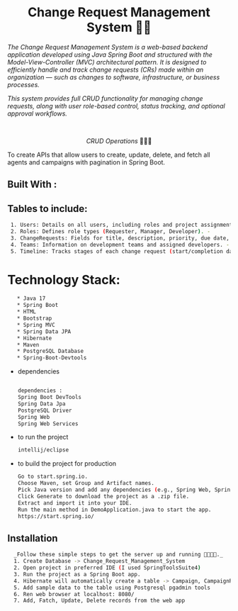 <h1 align="center">Change Request Management System 🧮🚀</h1>

<p align="left"><i>The Change Request Management System is a web-based backend application developed using Java Spring Boot and structured with the Model-View-Controller (MVC) architectural pattern. It is designed to efficiently handle and track change requests (CRs) made within an organization — such as changes to software, infrastructure, or business processes.

This system provides full CRUD functionality for managing change requests, along with user role-based control, status tracking, and optional approval workflows. </i></p>
<br>


<p align="center"><i>CRUD Operations</i> 👨🏽‍💻
  <br>

  To create APIs that allow users to create, update, delete, and fetch all agents and campaigns with pagination in Spring Boot.
  
## Built With : 
## Tables to include:
```sh
 1. Users: Details on all users, including roles and project assignments.
 2. Roles: Defines role types (Requester, Manager, Developer). -
 3. ChangeRequests: Fields for title, description, priority, due date, status, and timestamps. 
 4. Teams: Information on development teams and assigned developers. -
 5. Timeline: Tracks stages of each change request (start/completion dates, responsible 
```

 # Technology Stack:
 ```sh
    * Java 17
    * Spring Boot
    * HTML
    * Bootstrap
    * Spring MVC
    * Spring Data JPA
    * Hibernate
    * Maven
    * PostgreSQL Database
    * Spring-Boot-Devtools
```

* dependencies
  ```sh
  
  dependencies : 
  Spring Boot DevTools
  Spring Data Jpa
  PostgreSQL Driver
  Spring Web
  Spring Web Services
  ```
* to run the project
  ```sh
  intellij/eclipse
  ```
* to build the project for production
  ```sh
  Go to start.spring.io.
  Choose Maven, set Group and Artifact names.
  Pick Java version and add any dependencies (e.g., Spring Web, Spring JPA).
  Click Generate to download the project as a .zip file.
  Extract and import it into your IDE.
  Run the main method in DemoApplication.java to start the app.
  https://start.spring.io/
  ```
## Installation 
  ```sh
    _Follow these simple steps to get the server up and running 👾🧮🚀✅._   
    1. Create Database -> Change_Request_Management_System
    2. Open project in preferred IDE (I used SpringToolsSuite4)
    3. Run the project as a Spring Boot app.
    4. Hibernate will automatically create a table -> Campaign, CampaignResult, Agent
    5. Add sample data to the table using Postgresql pgadmin tools
    6. Ren web browser at localhost: 8080/
    7. Add, Fatch, Update, Delete records from the web app
   ```




